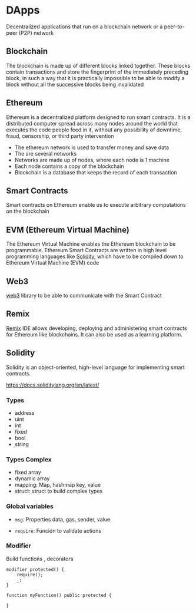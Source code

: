 # DApps

Decentralized applications that run on a blockchain network or a peer-to-peer (P2P) network

## Blockchain

The blockchain is made up of different blocks linked together.
These blocks contain transactions and store the fingerprint of the immediately preceding block,
in such a way that it is practically impossible to be able to modify a block without all the successive blocks being invalidated

## Ethereum

Ethereum is a decentralized platform designed to run smart contracts. It is a distributed computer spread across many nodes around 
the world that executes the code people feed in it, without any possibility of downtime, fraud, censorship, or third party intervention

- The ethereum network is used to transfer money and save data
- The are several networks
- Networks are made up of nodes, where each node is 1 machine
- Each node contains a copy of the blockchain
- Blockchain is a database that keeps the record of each transaction

## Smart Contracts

Smart contracts on Ethereum enable us to execute arbitrary computations on the blockchain

## EVM (Ethereum Virtual Machine)

The Ethereum Virtual Machine enables the Ethereum blockchain to be programmable. Ethereum Smart Contracts are written 
in high level programming languages like [Solidity](https://docs.soliditylang.org/en/v0.8.10/), which have to be compiled down to Ethereum Virtual Machine (EVM) code

## Web3

[web3](https://www.npmjs.com/package/web3) library to be able to communicate with the Smart Contract

## Remix

[Remix](https://remix-project.org/) IDE allows developing, deploying and administering smart contracts for Ethereum like blockchains. It can also be used as a learning platform.

## Solidity

Solidity is an object-oriented, high-level language for implementing smart contracts.

https://docs.soliditylang.org/en/latest/

### Types

- address
- uint
- int
- fixed
- bool
- string

### Types Complex

- fixed array
- dynamic array
- mapping: Map, hashmap key, value
- struct: struct to build complex types

### Global variables

- `msg`: Properties data, gas, sender, value

- `require`: Función to validate actions

### Modifier

Build functions , decorators

````
modifier protected() {
    require();
    _;
}

function myFunction() public protected {

}
````